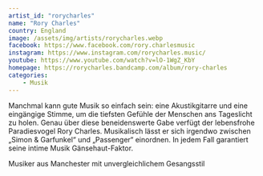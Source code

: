 ```yaml
---
artist_id: "rorycharles"
name: "Rory Charles"
country: England
image: /assets/img/artists/rorycharles.webp
facebook: https://www.facebook.com/rory.charlesmusic
instagram: https://www.instagram.com/rorycharles.music/
youtube: https://www.youtube.com/watch?v=lO-1WgZ_KbY
homepage: https://rorycharles.bandcamp.com/album/rory-charles
categories:
    - Musik
---
```

Manchmal kann gute Musik so einfach sein: eine Akustikgitarre und eine eingängige Stimme, um die tiefsten Gefühle der Menschen ans Tageslicht zu holen. Genau über diese beneidenswerte Gabe verfügt der lebensfrohe Paradiesvogel Rory Charles. Musikalisch lässt er sich irgendwo zwischen „Simon & Garfunkel“ und „Passenger“ einordnen. In jedem Fall garantiert seine intime Musik Gänsehaut-Faktor.

Musiker aus Manchester mit unvergleichlichem Gesangsstil